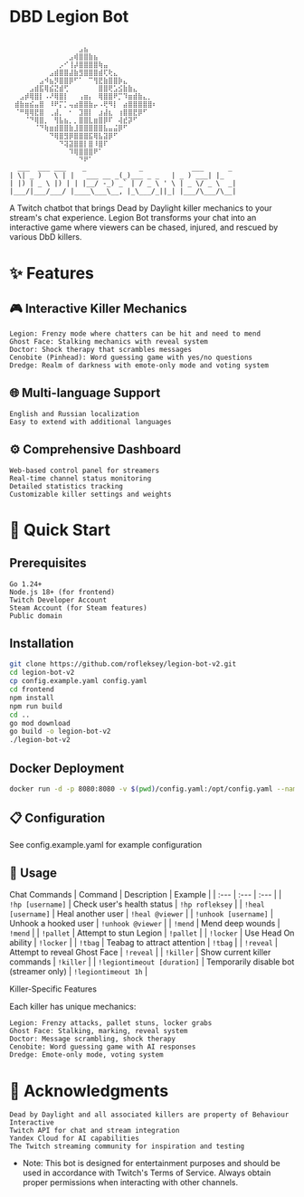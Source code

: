 # DBD Legion Bot

```text

⠀⠀⠀⠀⠀⠀⠀⠀⠀⠀⠀⠀⠀⠀⣠⣦⠀⠀⠀⠀⠀⠀⠀⠀⠀⠀⠀⠀⠀⠀
⠀⠀⠀⠀⠀⠀⠀⠀⠀⠀⠀⠀⣠⢾⣿⣿⣷⣦⠀⠀⠀⠀⠀⠀⠀⠀⠀⠀⠀⠀
⠀⠀⠀⠀⠀⠀⠀⠀⠀⠀⡠⠊⢸⡼⣿⣿⣿⣿⢷⣤⠀⠀⠀⠀⠀⠀⠀⠀⠀⠀
⠀⠀⠀⠀⠀⠀⠀⠀⣠⣾⣿⣿⣼⣷⣻⣿⣿⣿⣾⢏⢗⣄⠀⠀⠀⠀⠀⠀⠀⠀
⠀⠀⠀⠀⠀⠀⣠⠺⣦⡻⣿⣿⡿⠋⠁⠀⠉⢻⣟⣷⣿⣿⡷⣄⠀⠀⠀⠀⠀⠀
⠀⠀⠀⠀⣠⣾⣯⢿⣮⣝⣾⢋⠀⠀⠀⠀⠀⠀⣿⣿⢟⣡⣪⣷⣷⣄⠀⠀⠀⠀
⠀⠀⣠⡾⢿⣿⡇⠠⠜⢿⣿⡇⠀⠀⢠⣶⡄⠀⢿⣿⣿⠟⡉⠹⣶⣾⣷⣄⡀⠀
⠀⣾⣷⣶⣮⣤⣿⠀⠸⠟⡍⡁⢤⣴⣿⣿⣷⡤⠠⢟⠻⡇⠀⣴⣿⣿⣿⣿⣿⠆
⠀⠈⠛⢿⢿⣟⣿⠀⢀⣼⡀⠀⠂⠀⣹⣿⡇⠀⣰⣼⣆⠀⢰⣿⣿⣟⡿⠋⠀⠀
⠀⠀⠀⠈⠙⢿⣿⡀⠀⢻⣧⣦⡀⡀⣿⣿⣇⣶⣿⡿⠏⠀⢼⣞⡽⠋⠀⠀⠀⠀
⠀⠀⠀⠀⠀⠈⠙⢷⣶⣾⣿⣿⣷⣸⣿⣿⣿⣿⣿⣧⣤⣬⡿⠋⠀⠀⠀⠀⠀⠀
⠀⠀⠀⠀⠀⠀⠀⠀⠙⢿⣿⣻⡿⣿⣿⣿⣯⢿⣧⣽⡿⠋⠀⠀⠀⠀⠀⠀⠀⠀
⠀⠀⠀⠀⠀⠀⠀⠀⠀⠀⠙⢽⣽⣿⣿⡇⣿⠸⣿⠏⠀⠀⠀⠀⠀⠀⠀⠀⠀⠀
⠀⠀⠀⠀⠀⠀⠀⠀⠀⠀⠀⠀⠹⢿⣿⣿⣿⠟⠁⠀⠀⠀⠀⠀⠀⠀⠀⠀⠀⠀
⠀⠀⠀⠀⠀⠀⠀⠀⠀⠀⠀⠀⠀⠀⠙⠟⠁⠀⠀⠀⠀⠀⠀⠀⠀⠀⠀⠀⠀⠀
  ___  ___ ___    _             _            ___      _
| \| _ )   \ | |   ___ __ _(_)___ _ _   | _ ) ___| |_
| |) | _ \ |) | | |__/ -_) _` | / _ \ ' \ | _ \/ _ \  _|
|___/|___/___/ |____\___\__, |_\___/_||_| |___/\___/\__|
```

A Twitch chatbot that brings Dead by Daylight killer mechanics to your stream's chat experience.
Legion Bot transforms your chat into an interactive game where viewers can be chased, injured, and rescued by various
DbD killers.

# ✨ Features

## 🎮 Interactive Killer Mechanics

    Legion: Frenzy mode where chatters can be hit and need to mend
    Ghost Face: Stalking mechanics with reveal system
    Doctor: Shock therapy that scrambles messages
    Cenobite (Pinhead): Word guessing game with yes/no questions
    Dredge: Realm of darkness with emote-only mode and voting system

## 🌐 Multi-language Support

    English and Russian localization
    Easy to extend with additional languages

## ⚙️ Comprehensive Dashboard

    Web-based control panel for streamers
    Real-time channel status monitoring
    Detailed statistics tracking
    Customizable killer settings and weights

# 🚀 Quick Start

## Prerequisites

    Go 1.24+
    Node.js 18+ (for frontend)
    Twitch Developer Account
    Steam Account (for Steam features)
    Public domain

## Installation

```bash
git clone https://github.com/rofleksey/legion-bot-v2.git
cd legion-bot-v2
cp config.example.yaml config.yaml
cd frontend
npm install
npm run build
cd ..
go mod download
go build -o legion-bot-v2
./legion-bot-v2
```

## Docker Deployment

```bash
docker run -d -p 8080:8080 -v $(pwd)/config.yaml:/opt/config.yaml --name legion-bot legion-bot-v2
```

## 📋 Configuration

See config.example.yaml for example configuration

## 🎯 Usage

Chat Commands
| Command | Description | Example |
| :--- | :--- | :--- |
| `!hp [username]` | Check user's health status | `!hp rofleksey` |
| `!heal [username]` | Heal another user | `!heal @viewer` |
| `!unhook [username]` | Unhook a hooked user | `!unhook @viewer` |
| `!mend` | Mend deep wounds | `!mend` |
| `!pallet` | Attempt to stun Legion | `!pallet` |
| `!locker` | Use Head On ability | `!locker` |
| `!tbag` | Teabag to attract attention | `!tbag` |
| `!reveal` | Attempt to reveal Ghost Face | `!reveal` |
| `!killer` | Show current killer commands | `!killer` |
| `!legiontimeout [duration]` | Temporarily disable bot (streamer only) | `!legiontimeout 1h` |

Killer-Specific Features

Each killer has unique mechanics:

    Legion: Frenzy attacks, pallet stuns, locker grabs
    Ghost Face: Stalking, marking, reveal system
    Doctor: Message scrambling, shock therapy
    Cenobite: Word guessing game with AI responses
    Dredge: Emote-only mode, voting system

# 🙏 Acknowledgments

    Dead by Daylight and all associated killers are property of Behaviour Interactive
    Twitch API for chat and stream integration
    Yandex Cloud for AI capabilities
    The Twitch streaming community for inspiration and testing

* Note: This bot is designed for entertainment purposes and should be used in accordance with Twitch's Terms of Service.
Always obtain proper permissions when interacting with other channels.
